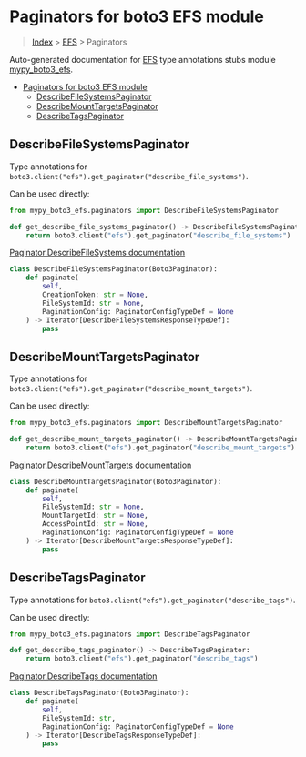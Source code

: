 # Paginators for boto3 EFS module

> [Index](../index.md) > [EFS](./index.md) > Paginators

Auto-generated documentation for [EFS](https://boto3.amazonaws.com/v1/documentation/api/latest/reference/services/efs.html#EFS)
type annotations stubs module [mypy_boto3_efs](https://pypi.org/project/mypy-boto3-efs/).

- [Paginators for boto3 EFS module](#paginators-for-boto3-efs-module)
  - [DescribeFileSystemsPaginator](#describefilesystemspaginator)
  - [DescribeMountTargetsPaginator](#describemounttargetspaginator)
  - [DescribeTagsPaginator](#describetagspaginator)

## DescribeFileSystemsPaginator

Type annotations for `boto3.client("efs").get_paginator("describe_file_systems")`.

Can be used directly:

```python
from mypy_boto3_efs.paginators import DescribeFileSystemsPaginator

def get_describe_file_systems_paginator() -> DescribeFileSystemsPaginator:
    return boto3.client("efs").get_paginator("describe_file_systems")
```

[Paginator.DescribeFileSystems documentation](https://boto3.amazonaws.com/v1/documentation/api/latest/reference/services/efs.html#EFS.Paginator.DescribeFileSystems)

```python
class DescribeFileSystemsPaginator(Boto3Paginator):
    def paginate(
        self,
        CreationToken: str = None,
        FileSystemId: str = None,
        PaginationConfig: PaginatorConfigTypeDef = None
    ) -> Iterator[DescribeFileSystemsResponseTypeDef]:
        pass
```
## DescribeMountTargetsPaginator

Type annotations for `boto3.client("efs").get_paginator("describe_mount_targets")`.

Can be used directly:

```python
from mypy_boto3_efs.paginators import DescribeMountTargetsPaginator

def get_describe_mount_targets_paginator() -> DescribeMountTargetsPaginator:
    return boto3.client("efs").get_paginator("describe_mount_targets")
```

[Paginator.DescribeMountTargets documentation](https://boto3.amazonaws.com/v1/documentation/api/latest/reference/services/efs.html#EFS.Paginator.DescribeMountTargets)

```python
class DescribeMountTargetsPaginator(Boto3Paginator):
    def paginate(
        self,
        FileSystemId: str = None,
        MountTargetId: str = None,
        AccessPointId: str = None,
        PaginationConfig: PaginatorConfigTypeDef = None
    ) -> Iterator[DescribeMountTargetsResponseTypeDef]:
        pass
```
## DescribeTagsPaginator

Type annotations for `boto3.client("efs").get_paginator("describe_tags")`.

Can be used directly:

```python
from mypy_boto3_efs.paginators import DescribeTagsPaginator

def get_describe_tags_paginator() -> DescribeTagsPaginator:
    return boto3.client("efs").get_paginator("describe_tags")
```

[Paginator.DescribeTags documentation](https://boto3.amazonaws.com/v1/documentation/api/latest/reference/services/efs.html#EFS.Paginator.DescribeTags)

```python
class DescribeTagsPaginator(Boto3Paginator):
    def paginate(
        self,
        FileSystemId: str,
        PaginationConfig: PaginatorConfigTypeDef = None
    ) -> Iterator[DescribeTagsResponseTypeDef]:
        pass
```